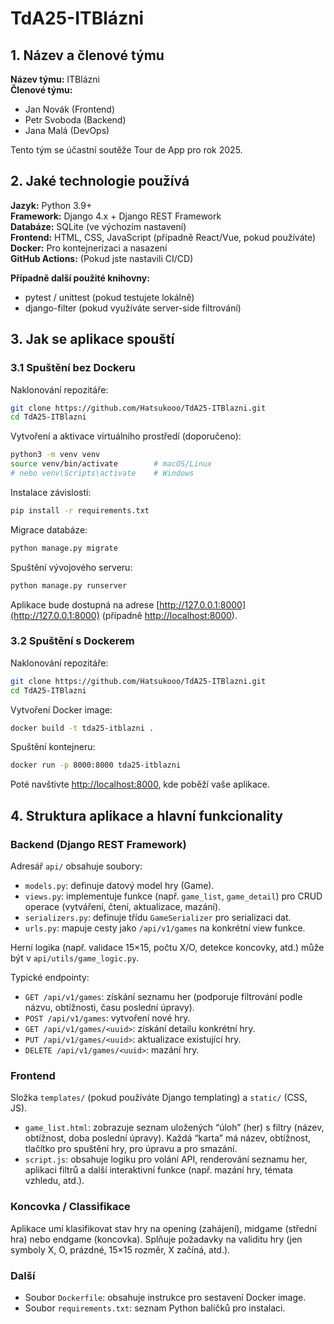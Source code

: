 # TdA25-ITBlázni

## 1. Název a členové týmu

**Název týmu:** ITBlázni  
**Členové týmu:**
- Jan Novák (Frontend)
- Petr Svoboda (Backend)
- Jana Malá (DevOps)

Tento tým se účastní soutěže Tour de App pro rok 2025.

## 2. Jaké technologie používá

**Jazyk:** Python 3.9+  
**Framework:** Django 4.x + Django REST Framework  
**Databáze:** SQLite (ve výchozím nastavení)  
**Frontend:** HTML, CSS, JavaScript (případně React/Vue, pokud používáte)  
**Docker:** Pro kontejnerizaci a nasazení  
**GitHub Actions:** (Pokud jste nastavili CI/CD)

**Případně další použité knihovny:**
- pytest / unittest (pokud testujete lokálně)
- django-filter (pokud využíváte server-side filtrování)

## 3. Jak se aplikace spouští

### 3.1 Spuštění bez Dockeru

Naklonování repozitáře:
```sh
git clone https://github.com/Hatsukooo/TdA25-ITBlazni.git
cd TdA25-ITBlazni
```

Vytvoření a aktivace virtuálního prostředí (doporučeno):
```sh
python3 -m venv venv
source venv/bin/activate        # macOS/Linux
# nebo venv\Scripts\activate    # Windows
```

Instalace závislostí:
```sh
pip install -r requirements.txt
```

Migrace databáze:
```sh
python manage.py migrate
```

Spuštění vývojového serveru:
```sh
python manage.py runserver
```

Aplikace bude dostupná na adrese [http://127.0.0.1:8000](http://127.0.0.1:8000) (případně [http://localhost:8000](http://localhost:8000)).

### 3.2 Spuštění s Dockerem

Naklonování repozitáře:
```sh
git clone https://github.com/Hatsukooo/TdA25-ITBlazni.git
cd TdA25-ITBlazni
```

Vytvoření Docker image:
```sh
docker build -t tda25-itblazni .
```

Spuštění kontejneru:
```sh
docker run -p 8000:8000 tda25-itblazni
```

Poté navštivte [http://localhost:8000](http://localhost:8000), kde poběží vaše aplikace.

## 4. Struktura aplikace a hlavní funkcionality

### Backend (Django REST Framework)

Adresář `api/` obsahuje soubory:
- `models.py`: definuje datový model hry (Game).
- `views.py`: implementuje funkce (např. `game_list`, `game_detail`) pro CRUD operace (vytváření, čtení, aktualizace, mazání).
- `serializers.py`: definuje třídu `GameSerializer` pro serializaci dat.
- `urls.py`: mapuje cesty jako `/api/v1/games` na konkrétní view funkce.

Herní logika (např. validace 15×15, počtu X/O, detekce koncovky, atd.) může být v `api/utils/game_logic.py`.

Typické endpointy:
- `GET /api/v1/games`: získání seznamu her (podporuje filtrování podle názvu, obtížnosti, času poslední úpravy).
- `POST /api/v1/games`: vytvoření nové hry.
- `GET /api/v1/games/<uuid>`: získání detailu konkrétní hry.
- `PUT /api/v1/games/<uuid>`: aktualizace existující hry.
- `DELETE /api/v1/games/<uuid>`: mazání hry.

### Frontend

Složka `templates/` (pokud používáte Django templating) a `static/` (CSS, JS).
- `game_list.html`: zobrazuje seznam uložených “úloh” (her) s filtry (název, obtížnost, doba poslední úpravy). Každá “karta” má název, obtížnost, tlačítko pro spuštění hry, pro úpravu a pro smazání.
- `script.js`: obsahuje logiku pro volání API, renderování seznamu her, aplikaci filtrů a další interaktivní funkce (např. mazání hry, témata vzhledu, atd.).

### Koncovka / Classifikace

Aplikace umí klasifikovat stav hry na opening (zahájení), midgame (střední hra) nebo endgame (koncovka). Splňuje požadavky na validitu hry (jen symboly X, O, prázdné, 15×15 rozměr, X začíná, atd.).

### Další

- Soubor `Dockerfile`: obsahuje instrukce pro sestavení Docker image.
- Soubor `requirements.txt`: seznam Python balíčků pro instalaci.